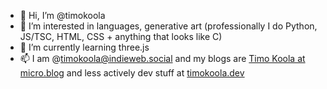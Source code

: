- 👋 Hi, I’m @timokoola
- 👀 I’m interested in languages, generative art (professionally I do Python, JS/TSC, HTML, CSS + anything that looks like C)
- 🌱 I’m currently learning three.js
- 📫 I am @timokoola@indieweb.social and my blogs are [Timo Koola at micro.blog](https://blog.timokoola.com) and less actively dev stuff at [timokoola.dev](https://timokoola.dev)

<!---
timokoola/timokoola is a ✨ special ✨ repository because its `README.md` (this file) appears on your GitHub profile.
You can click the Preview link to take a look at your changes.
--->
